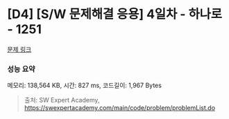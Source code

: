 # [D4] [S/W 문제해결 응용] 4일차 - 하나로 - 1251 

[문제 링크](https://swexpertacademy.com/main/code/problem/problemDetail.do?contestProbId=AV15StKqAQkCFAYD) 

### 성능 요약

메모리: 138,564 KB, 시간: 827 ms, 코드길이: 1,967 Bytes



> 출처: SW Expert Academy, https://swexpertacademy.com/main/code/problem/problemList.do